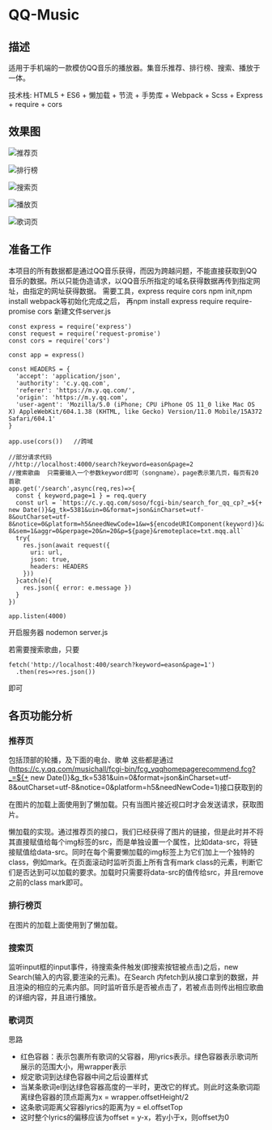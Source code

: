 # QQ-Music

## 描述
适用于手机端的一款模仿QQ音乐的播放器。集音乐推荐、排行榜、搜索、播放于一体。

技术栈: HTML5 + ES6 + 懒加载 + 节流 + 手势库 + Webpack + Scss + Express + require + cors

## 效果图
![推荐页](https://github.com/Youngto25/QQ-Music/blob/master/src/imgs/QQFirstPage.jpg)

![排行榜](https://github.com/Youngto25/QQ-Music/blob/master/src/imgs/QQRankPage.jpg)

![搜索页](https://github.com/Youngto25/QQ-Music/blob/master/src/imgs/QQSearchPage.jpg)

![播放页](https://github.com/Youngto25/QQ-Music/blob/master/src/imgs/QQPlayPage.jpg)

![歌词页](https://github.com/Youngto25/QQ-Music/blob/master/src/imgs/QQLyricsPage.jpg)

## 准备工作
本项目的所有数据都是通过QQ音乐获得，而因为跨越问题，不能直接获取到QQ音乐的数据。所以只能伪造请求，以QQ音乐所指定的域名获得数据再传到指定网址，由指定的网址获得数据。
需要工具，express require cors
npm init,npm install webpack等初始化完成之后，
再npm install express require require-promise cors
新建文件server.js
```
const express = require('express')
const request = require('request-promise')
const cors = require('cors')

const app = express()

const HEADERS = {
  'accept': 'application/json',
  'authority': 'c.y.qq.com',
  'referer': 'https://m.y.qq.com/',
  'origin': 'https://m.y.qq.com',
  'user-agent': 'Mozilla/5.0 (iPhone; CPU iPhone OS 11_0 like Mac OS X) AppleWebKit/604.1.38 (KHTML, like Gecko) Version/11.0 Mobile/15A372 Safari/604.1'
}

app.use(cors())   //跨域

//部分请求代码
//http://localhost:4000/search?keyword=eason&page=2
//搜索歌曲  只需要输入一个参数keyword即可（songname），page表示第几页，每页有20首歌
app.get('/search',async(req,res)=>{
  const { keyword,page=1 } = req.query
  const url = `https://c.y.qq.com/soso/fcgi-bin/search_for_qq_cp?_=${+ new Date()}&g_tk=5381&uin=0&format=json&inCharset=utf-8&outCharset=utf-8&notice=0&platform=h5&needNewCode=1&w=${encodeURIComponent(keyword)}&zhidaqu=1&catZhida=1&t=0&flag=1&ie=utf-8&sem=1&aggr=0&perpage=20&n=20&p=${page}&remoteplace=txt.mqq.all`
  try{
    res.json(await request({
      uri: url,
      json: true,
      headers: HEADERS
    }))
  }catch(e){
    res.json({ error: e.message })
  }
})

app.listen(4000)
```
开启服务器 nodemon server.js

若需要搜索歌曲，只要
```
fetch('http://localhost:400/search?keyword=eason&page=1')
  .then(res=>res.json())
```
即可

## 各页功能分析
### 推荐页
包括顶部的轮播，及下面的电台、歌单
这些都是通过(https://c.y.qq.com/musichall/fcgi-bin/fcg_yqqhomepagerecommend.fcg?_=${+ new Date()}&g_tk=5381&uin=0&format=json&inCharset=utf-8&outCharset=utf-8&notice=0&platform=h5&needNewCode=1)接口获取到的

在图片的加载上面使用到了懒加载。只有当图片接近视口时才会发送请求，获取图片。

懒加载的实现。通过推荐页的接口，我们已经获得了图片的链接，但是此时并不将其直接赋值给每个img标签的src，而是单独设置一个属性，比如data-src，将链接赋值给data-src。同时在每个需要懒加载的img标签上为它们加上一个独特的class，例如mark。在页面滚动时监听页面上所有含有mark class的元素，判断它们是否达到可以加载的要求。加载时只需要将data-src的值传给src，并且remove 之前的class mark即可。

### 排行榜页
在图片的加载上面使用到了懒加载。

### 搜索页
监听input框的input事件，待搜索条件触发(即搜索按钮被点击)之后，new Search(输入的内容,要渲染的元素)。在Search 内fetch到从接口拿到的数据，并且渲染的相应的元素内部。同时监听音乐是否被点击了，若被点击则传出相应歌曲的详细内容，并且进行播放。

### 歌词页
思路
- 红色容器：表示包裹所有歌词的父容器，用lyrics表示。绿色容器表示歌词所展示的范围大小，用wrapper表示
- 规定歌词到达绿色容器中间之后设置样式
- 当某条歌词el到达绿色容器高度的一半时，更改它的样式。则此时这条歌词距离绿色容器的顶点距离为x = wrapper.offsetHeight/2
- 这条歌词距离父容器lyrics的距离为y = el.offsetTop
- 这时整个lyrics的偏移应该为offset = y-x，若y小于x，则offset为0
